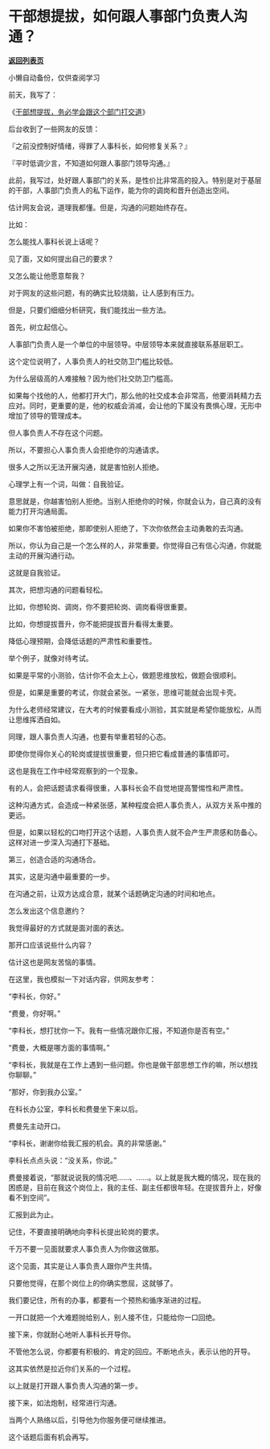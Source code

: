 # 干部想提拔，如何跟人事部门负责人沟通？

[**返回列表页**](/gzh/费曼的小茶馆)

小懒自动备份，仅供查阅学习

前天，我写了：

  

《[干部想提拔，务必学会跟这个部门打交道](https://mp.weixin.qq.com/s?__biz=MzkzMDM0NzA3Mw==&mid=2247484220&idx=1&sn=0f4449f718a1f761a91d3e8c02f2ff03&chksm=c27ae212f50d6b048f5f6d263203102466ea58c83b0c8d958e93bedc799dd6b3d72f5194aedd&scene=21#wechat_redirect)》

  

后台收到了一些网友的反馈：

  

『之前没控制好情绪，得罪了人事科长，如何修复关系？』

  

『平时低调少言，不知道如何跟人事部门领导沟通。』

  

此前，我写过，处好跟人事部门的关系，是性价比非常高的投入。特别是对于基层的干部，人事部门负责人的私下运作，能为你的调岗和晋升创造出空间。

  

估计网友会说，道理我都懂。但是，沟通的问题始终存在。

  

比如：

  

怎么能找人事科长说上话呢？

  

见了面，又如何提出自己的要求？

  

又怎么能让他愿意帮我？

  

对于网友的这些问题，有的确实比较烧脑，让人感到有压力。

  

但是，只要们细细分析研究，我们能找出一些方法。

  

首先，树立起信心。

  

人事部门负责人是一个单位的中层领导。中层领导本来就直接联系基层职工。

  

这个定位说明了，人事负责人的社交防卫门槛比较低。

  

为什么层级高的人难接触？因为他们社交防卫门槛高。

  

如果每个找他的人，他都打开大门，那么他的社交成本会非常高，他要消耗精力去应对。同时，更重要的是，他的权威会消减，会让他的下属没有畏惧心理，无形中增加了领导的管理成本。

  

但人事负责人不存在这个问题。

  

所以，不要担心人事负责人会拒绝你的沟通请求。

  

很多人之所以无法开展沟通，就是害怕别人拒绝。

  

心理学上有一个词，叫做：自我验证。

  

意思就是，你越害怕别人拒绝。当别人拒绝你的时候，你就会认为，自己真的没有能力打开沟通局面。

  

如果你不害怕被拒绝，那即使别人拒绝了，下次你依然会主动勇敢的去沟通。

  

所以，你认为自己是一个怎么样的人，非常重要。你觉得自己有信心沟通，你就能主动的开展沟通行动。

  

这就是自我验证。

  

其次，把想沟通的问题看轻松。

  

比如，你想轮岗、调岗，你不要把轮岗、调岗看得很重要。

  

比如，你想提拔晋升，你不能把提拔晋升看得太重要。

  

降低心理预期，会降低话题的严肃性和重要性。

  

举个例子，就像对待考试。

  

如果是平常的小测验，估计你不会太上心，做题思维放松，做题会很顺利。

  

但是，如果是重要的考试，你就会紧张。一紧张，思维可能就会出现卡壳。

  

为什么老师经常建议，在大考的时候要看成小测验，其实就是希望你能放松，从而让思维挥洒自如。

  

同理，跟人事负责人沟通，也要有举重若轻的心态。

  

即使你觉得你关心的轮岗或提拔很重要，但只把它看成普通的事情即可。

  

这也是我在工作中经常观察到的一个现象。

  

有的人，会把话题请求看得很重，人事科长会不自觉地提高警惕性和严肃性。

  

这种沟通方式，会造成一种紧张感，某种程度会把人事负责人，从双方关系中推的更远。

  

但是，如果以轻松的口吻打开这个话题，人事负责人就不会产生严肃感和防备心。这样对进一步深入沟通打下基础。

  

第三，创造合适的沟通场合。

  

其实，这是沟通中最重要的一步。

  

在沟通之前，让双方达成合意，就某个话题确定沟通的时间和地点。

  

怎么发出这个信息邀约？

  

我觉得最好的方式就是面对面的表达。

  

那开口应该说些什么内容？

  

估计这也是网友苦恼的事情。

  

在这里，我也模拟一下对话内容，供网友参考：

  

“李科长，你好。”

  

“费曼，你好啊。”

  

“李科长，想打扰你一下。我有一些情况跟你汇报，不知道你是否有空。”

  

“费曼，大概是哪方面的事情啊。”

  

“李科长，我就是在工作上遇到一些问题。你也是做干部思想工作的嘛，所以想找你聊聊。”

  

“那好，你到我办公室。”

  

在科长办公室，李科长和费曼坐下来以后。

  

费曼先主动开口。

  

“李科长，谢谢你给我汇报的机会。真的非常感谢。”

  

李科长点点头说：“没关系，你说。”

  

费曼接着说，“那就说说我的情况吧……、……。以上就是我大概的情况，现在我的困惑是，目前在我这个岗位上，我的主任、副主任都很年轻。在提拔晋升上，好像看不到空间”。

  

汇报到此为止。

  

记住，不要直接明确地向李科长提出轮岗的要求。

  

千万不要一见面就要求人事负责人为你做这做那。

  

这个见面，其实是让人事负责人跟你产生共情。

  

只要他觉得，在那个岗位上的你确实憋屈，这就够了。

  

我们要记住，所有的办事，都要有一个预热和循序渐进的过程。

  

一开口就把一个大难题抛给别人，别人接不住，只能给你一口回绝。

  

接下来，你就耐心地听人事科长开导你。

  

不管他怎么说，你都要有积极的、肯定的回应。不断地点头，表示认他的开导。

  

这其实依然是拉近你们关系的一个过程。

  

以上就是打开跟人事负责人沟通的第一步。

  

接下来，如法炮制，经常进行沟通。

  

当两个人熟络以后，引导他为你服务便可继续推进。

  

这个话题后面有机会再写。  

  

  


